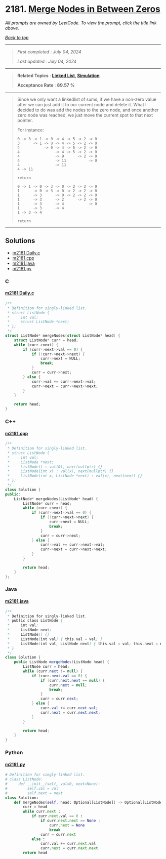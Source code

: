 # 2181. [Merge Nodes in Between Zeros](<https://leetcode.com/problems/merge-nodes-in-between-zeros>)

*All prompts are owned by LeetCode. To view the prompt, click the title link above.*

*[Back to top](<../README.md>)*

------

> *First completed : July 04, 2024*
>
> *Last updated : July 04, 2024*

------

> **Related Topics** : **[Linked List](<by_topic/Linked List.md>), [Simulation](<by_topic/Simulation.md>)**
>
> **Acceptance Rate** : **89.57 %**

------

> Since we only want a linkedlist of sums, if we have a non-zero value 
> after we can just add it to our current node and delete it. What I 
> decided to do was add the nodes to the zero node, and once another 
> zero node was reached, we just move the current spot to that next pointer.
> 
> For instance:
> ```
> 0 -> 3 -> 1 -> 0 -> 4 -> 5 -> 2 -> 0
> 3      -> 1 -> 0 -> 4 -> 5 -> 2 -> 0
> 4           -> 0 -> 4 -> 5 -> 2 -> 0
> 4                -> 4 -> 5 -> 2 -> 0
> 4                -> 9      -> 2 -> 0
> 4                -> 11          -> 0
> 4                -> 11
> 4 -> 11
> 
> return
> ```
> 
> ```
> 0 -> 1 -> 0 -> 3 -> 0 -> 2 -> 2 -> 0
> 1      -> 0 -> 3 -> 0 -> 2 -> 2 -> 0
> 1      -> 3      -> 0 -> 2 -> 2 -> 0
> 1      -> 3      -> 2      -> 2 -> 0
> 1      -> 3      -> 4           -> 0
> 1      -> 3      -> 4
> 1 -> 3 -> 4
> 
> return
> ```
> 
> 

------

## Solutions

- [m2181 Daily.c](<../my-submissions/m2181 Daily.c>)
- [m2181.cpp](<../my-submissions/m2181.cpp>)
- [m2181.java](<../my-submissions/m2181.java>)
- [m2181.py](<../my-submissions/m2181.py>)
### C
#### [m2181 Daily.c](<../my-submissions/m2181 Daily.c>)
```C
/**
 * Definition for singly-linked list.
 * struct ListNode {
 *     int val;
 *     struct ListNode *next;
 * };
 */
struct ListNode* mergeNodes(struct ListNode* head) {
    struct ListNode* curr = head;
    while (curr->next) {
        if (curr->next->val == 0) {
            if (!curr->next->next) {
                curr->next = NULL;
                break;
            }
            curr = curr->next;
        } else {
            curr->val += curr->next->val;
            curr->next = curr->next->next;
        }
    }

    return head;
}
```

### C++
#### [m2181.cpp](<../my-submissions/m2181.cpp>)
```C++
/**
 * Definition for singly-linked list.
 * struct ListNode {
 *     int val;
 *     ListNode *next;
 *     ListNode() : val(0), next(nullptr) {}
 *     ListNode(int x) : val(x), next(nullptr) {}
 *     ListNode(int x, ListNode *next) : val(x), next(next) {}
 * };
 */
class Solution {
public:
    ListNode* mergeNodes(ListNode* head) {
        ListNode* curr = head;
        while (curr->next) {
            if (curr->next->val == 0) {
                if (!curr->next->next) {
                    curr->next = NULL;
                    break;
                }
                curr = curr->next;
            } else {
                curr->val += curr->next->val;
                curr->next = curr->next->next;
            }
        }

        return head;
    }
};
```

### Java
#### [m2181.java](<../my-submissions/m2181.java>)
```Java
/**
 * Definition for singly-linked list.
 * public class ListNode {
 *     int val;
 *     ListNode next;
 *     ListNode() {}
 *     ListNode(int val) { this.val = val; }
 *     ListNode(int val, ListNode next) { this.val = val; this.next = next; }
 * }
 */
class Solution {
    public ListNode mergeNodes(ListNode head) {
        ListNode curr = head;
        while (curr.next != null) {
            if (curr.next.val == 0) {
                if (curr.next.next == null) {
                    curr.next = null;
                    break;
                }
                curr = curr.next;
            } else {
                curr.val += curr.next.val;
                curr.next = curr.next.next;
            }
        }

        return head;
    }
}
```

### Python
#### [m2181.py](<../my-submissions/m2181.py>)
```Python
# Definition for singly-linked list.
# class ListNode:
#     def __init__(self, val=0, next=None):
#         self.val = val
#         self.next = next
class Solution:
    def mergeNodes(self, head: Optional[ListNode]) -> Optional[ListNode]:
        curr = head
        while curr.next :
            if curr.next.val == 0 :
                if curr.next.next == None :
                    curr.next = None
                    break
                curr = curr.next
            else :
                curr.val += curr.next.val
                curr.next = curr.next.next
        return head
```

